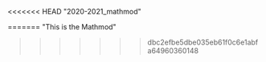 <<<<<<< HEAD
"2020-2021_mathmod"

=======
"This is the Mathmod" 
>>>>>>> dbc2efbe5dbe035eb61f0c6e1abfa64960360148
